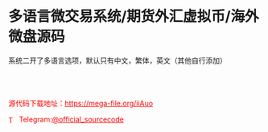 # 多语言微交易系统/期货外汇虚拟币/海外微盘源码

系统二开了多语言选项，默认只有中文，繁体，英文（其他自行添加）<br><br><br><br>


<p style="color: red;">源代码下载地址：<a href="https://mega-file.org/iiAuo" style="color: red;">https://mega-file.org/iiAuo</a></p><p style="color: red;"><img src="https://cdn-icons-png.flaticon.com/512/2111/2111646.png" alt="Telegram Icon" style="width: 16px; vertical-align: middle; margin-right: 5px;">Telegram:<a href="https://t.me/official_sourcecode" style="color: red;">@official_sourcecode</a></p>
